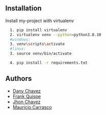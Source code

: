 
## Installation

Install my-project with virtualenv

```bash
  1. pip install virtualenv
  2. virtualenv venv --python=python3.8.10
  #windows:
  3. venv\scripts\activate
  #linux:
  3. source venv/bin/activate

  4. pip install -r requirements.txt
```

## Authors

- [Dany Chavez](https://github.com/Dfunn1k)
- [Frank Quispe](https://github.com/QuispeFrank)
- [Jhon Chavez](https://github.com/jrichard1909)
- [Mauricio Carrasco](https://github.com/mauricodev)
